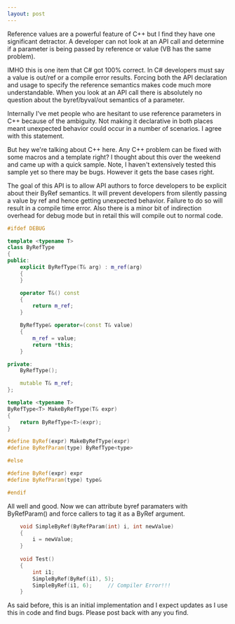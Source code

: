 ```yaml
---
layout: post
---
```

Reference values are a powerful feature of C++ but I find they have one significant detractor.  A developer can not look at an API call and determine if a parameter is being passed by reference or value (VB has the same problem).

IMHO this is one item that C# got 100% correct.  In C# developers must say a value is out/ref or a compile error results.  Forcing both the API declaration and usage to specify the reference semantics makes code much more understandable.  When you look at an API call there is absolutely no question about the byref/byval/out semantics of a parameter.

Internally I've met people who are hesitant to use reference parameters in C++ because of the ambiguity.  Not making it declarative in both places meant unexpected behavior could occur in a number of scenarios.  I agree with this statement.

But hey we're talking about C++ here.  Any C++ problem can be fixed with some macros and a template right?  I thought about this over the weekend and came up with a quick sample.  Note, I haven't extensively tested this sample yet so there may be bugs.  However it gets the base cases right.

The goal of this API is to allow API authors to force developers to be explicit about their ByRef semantics.  It will prevent developers from silently passing a value by ref and hence getting unexpected behavior.  Failure to do so will result in a compile time error.  Also there is a minor bit of indirection overhead for debug mode but in retail this will compile out
to normal code.

``` c++
#ifdef DEBUG

template <typename T>
class ByRefType
{
public:
    explicit ByRefType(T& arg) : m_ref(arg)
    {
    }

    operator T&() const 
    {
        return m_ref;
    }

    ByRefType& operator=(const T& value)
    {
        m_ref = value;
        return *this;
    }

private:
    ByRefType();

    mutable T& m_ref;
};

template <typename T>
ByRefType<T> MakeByRefType(T& expr)
{
    return ByRefType<T>(expr);
}

#define ByRef(expr) MakeByRefType(expr)
#define ByRefParam(type) ByRefType<type> 

#else

#define ByRef(expr) expr
#define ByRefParam(type) type&

#endif
```

All well and good.  Now we can attribute byref paramaters with ByRefParam() and force callers to tag it as a ByRef argument.

``` c++
    void SimpleByRef(ByRefParam(int) i, int newValue)
    {
        i = newValue;
    }
    
    void Test()
    {
        int i1;
        SimpleByRef(ByRef(i1), 5);
        SimpleByRef(i1, 6);     // Compiler Error!!!
    }
```

As said before, this is an initial implementation and I expect updates as I use this in code and find bugs.  Please post back with any you find.

